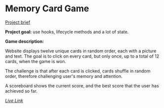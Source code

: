 # Memory Card Game

[Project brief](https://www.theodinproject.com/lessons/node-path-javascript-memory-card) 

**Project goal:** use hooks, lifecycle methods and a lot of state.

**Game description:**

Website displays twelve unique cards in random order, each with a picture and text. The goal is to click on every card, but only once, up to a total of 12 cards, when the game is won.

The challenge is that after each card is clicked, cards shuffle in random order, therefore challenging user's memory and attention.

A scoreboard shows the current score, and the best score that the user has achieved so far.

*[Live Link](https://piotrnajda3000.github.io/memory-card)*
